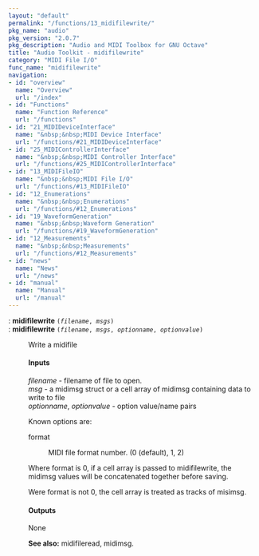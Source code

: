 ```yaml
---
layout: "default"
permalink: "/functions/13_midifilewrite/"
pkg_name: "audio"
pkg_version: "2.0.7"
pkg_description: "Audio and MIDI Toolbox for GNU Octave"
title: "Audio Toolkit - midifilewrite"
category: "MIDI File I/O"
func_name: "midifilewrite"
navigation:
- id: "overview"
  name: "Overview"
  url: "/index"
- id: "Functions"
  name: "Function Reference"
  url: "/functions"
- id: "21_MIDIDeviceInterface"
  name: "&nbsp;&nbsp;MIDI Device Interface"
  url: "/functions/#21_MIDIDeviceInterface"
- id: "25_MIDIControllerInterface"
  name: "&nbsp;&nbsp;MIDI Controller Interface"
  url: "/functions/#25_MIDIControllerInterface"
- id: "13_MIDIFileIO"
  name: "&nbsp;&nbsp;MIDI File I/O"
  url: "/functions/#13_MIDIFileIO"
- id: "12_Enumerations"
  name: "&nbsp;&nbsp;Enumerations"
  url: "/functions/#12_Enumerations"
- id: "19_WaveformGeneration"
  name: "&nbsp;&nbsp;Waveform Generation"
  url: "/functions/#19_WaveformGeneration"
- id: "12_Measurements"
  name: "&nbsp;&nbsp;Measurements"
  url: "/functions/#12_Measurements"
- id: "news"
  name: "News"
  url: "/news"
- id: "manual"
  name: "Manual"
  url: "/manual"
---
```

<dl class="first-deftypefn">
<dt class="deftypefn" id="index-midifilewrite"><span class="category-def">: </span><span><strong class="def-name">midifilewrite</strong> <code class="def-code-arguments">(<var class="var">filename</var>, <var class="var">msgs</var>)</code><a class="copiable-link" href='#index-midifilewrite'></a></span></dt>
<dt class="deftypefnx def-cmd-deftypefn" id="index-midifilewrite-1"><span class="category-def">: </span><span><strong class="def-name">midifilewrite</strong> <code class="def-code-arguments">(<var class="var">filename</var>, <var class="var">msgs</var>, <var class="var">optionname</var>, <var class="var">optionvalue</var>)</code><a class="copiable-link" href='#index-midifilewrite-1'></a></span></dt>
<dd><p>Write a midifile
</p>
<h4 class="subsubheading" id="Inputs">Inputs</h4>
<p><var class="var">filename</var> - filename of file to open.<br>
 <var class="var">msg</var> - a midimsg struct or a cell array of midimsg containing data to write to file<br>
 <var class="var">optionname</var>, <var class="var">optionvalue</var> - option value/name pairs<br>
</p>
<p>Known options are:
 </p><dl class="table">
<dt>format</dt>
<dd><p>MIDI file format number. (0 (default), 1, 2)
 </p></dd>
</dl>

<p>Where format is 0, if a cell array is passed to midifilewrite, the midimsg values will
 be concatenated together before saving.
</p>
<p>Were format is not 0, the cell array is treated as tracks of misimsg.
</p>
<h4 class="subsubheading" id="Outputs">Outputs</h4>
<p>None
 </p>
<p><strong class="strong">See also:</strong> midifileread, midimsg.
 </p></dd></dl>